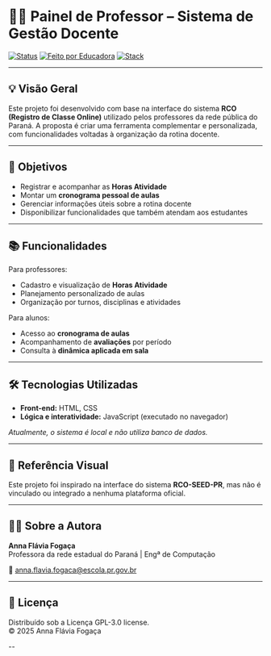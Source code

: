 # 🧑‍🏫 Painel de Professor – Sistema de Gestão Docente

[![Status](https://img.shields.io/badge/status-em%20desenvolvimento-red)]()
[![Feito por Educadora](https://img.shields.io/badge/feito%20por-educadora%20da%20rede%20pública-lightgrey)]()
[![Stack](https://img.shields.io/badge/Stack-HTML%20%7C%20CSS%20%7C%20JS-orange)]()

---

## 💡 Visão Geral

Este projeto foi desenvolvido com base na interface do sistema **RCO (Registro de Classe Online)** utilizado pelos professores da rede pública do Paraná. A proposta é criar uma ferramenta complementar e personalizada, com funcionalidades voltadas à organização da rotina docente.

---

## 🎯 Objetivos

- Registrar e acompanhar as **Horas Atividade**
- Montar um **cronograma pessoal de aulas**
- Gerenciar informações úteis sobre a rotina docente
- Disponibilizar funcionalidades que também atendam aos estudantes

---

## 📚 Funcionalidades

Para professores:

- Cadastro e visualização de **Horas Atividade**
- Planejamento personalizado de aulas
- Organização por turnos, disciplinas e atividades

Para alunos:

- Acesso ao **cronograma de aulas**
- Acompanhamento de **avaliações** por período
- Consulta à **dinâmica aplicada em sala**

---

## 🛠️ Tecnologias Utilizadas

- **Front-end:** HTML, CSS  
- **Lógica e interatividade:** JavaScript (executado no navegador)

*Atualmente, o sistema é local e não utiliza banco de dados.*

---

## 📌 Referência Visual

Este projeto foi inspirado na interface do sistema **RCO-SEED-PR**, mas não é vinculado ou integrado a nenhuma plataforma oficial.

---

## 👩‍💻 Sobre a Autora

**Anna Flávia Fogaça**  
Professora da rede estadual do Paraná | Engª de Computação

📧 [anna.flavia.fogaca@escola.pr.gov.br](mailto:anna.flavia.fogaca@escola.pr.gov.br)

---

## 📜 Licença

Distribuído sob a Licença GPL-3.0 license.  
© 2025 Anna Flávia Fogaça

--
